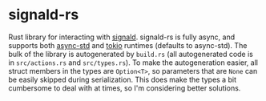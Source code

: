 # signald-rs

Rust library for interacting with [signald](https://gitlab.com/signald/signald). signald-rs is fully async, and supports both [async-std](https://async.rs/) and [tokio](https://tokio.rs/) runtimes (defaults to async-std). The bulk of the library is autogenerated by `build.rs` (all autogenerated code is in `src/actions.rs` and `src/types.rs`). To make the autogeneration easier, all struct members in the types are `Option<T>`, so parameters that are `None` can be easily skipped during serialization. This does make the types a bit cumbersome to deal with at times, so I'm considering better solutions.
